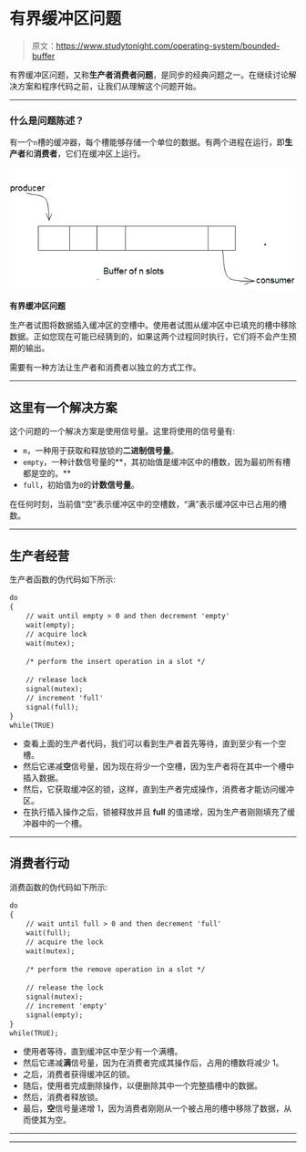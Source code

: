 # 有界缓冲区问题

> 原文：<https://www.studytonight.com/operating-system/bounded-buffer>

有界缓冲区问题，又称**生产者消费者问题**，是同步的经典问题之一。在继续讨论解决方案和程序代码之前，让我们从理解这个问题开始。

* * *

### 什么是问题陈述？

有一个`n`槽的缓冲器，每个槽能够存储一个单位的数据。有两个进程在运行，即**生产者**和**消费者**，它们在缓冲区上运行。

![Bounded Buffer Problem](img/7a7a7b035cbb74b7d7ef89bd27f6d347.png)

**有界缓冲区问题**

生产者试图将数据插入缓冲区的空槽中。使用者试图从缓冲区中已填充的槽中移除数据。正如您现在可能已经猜到的，如果这两个过程同时执行，它们将不会产生预期的输出。

需要有一种方法让生产者和消费者以独立的方式工作。

* * *

## 这里有一个解决方案

这个问题的一个解决方案是使用信号量。这里将使用的信号量有:

*   `m`，一种用于获取和释放锁的**二进制信号量**。
*   `empty`，一种计数信号量的**，其初始值是缓冲区中的槽数，因为最初所有槽都是空的。**
*   `full`，初始值为`0`的**计数信号量**。

在任何时刻，当前值“空”表示缓冲区中的空槽数，“满”表示缓冲区中已占用的槽数。

* * *

## 生产者经营

生产者函数的伪代码如下所示:

```
do 
{
    // wait until empty > 0 and then decrement 'empty'
    wait(empty);   
    // acquire lock
    wait(mutex);  

    /* perform the insert operation in a slot */

    // release lock
    signal(mutex);  
    // increment 'full'
    signal(full);   
} 
while(TRUE)
```

*   查看上面的生产者代码，我们可以看到生产者首先等待，直到至少有一个空槽。
*   然后它递减**空**信号量，因为现在将少一个空槽，因为生产者将在其中一个槽中插入数据。
*   然后，它获取缓冲区的锁，这样，直到生产者完成操作，消费者才能访问缓冲区。
*   在执行插入操作之后，锁被释放并且 **full** 的值递增，因为生产者刚刚填充了缓冲器中的一个槽。

* * *

## 消费者行动

消费函数的伪代码如下所示:

```
do 
{
    // wait until full > 0 and then decrement 'full'
    wait(full);
    // acquire the lock
    wait(mutex);  

    /* perform the remove operation in a slot */ 

    // release the lock
    signal(mutex); 
    // increment 'empty'
    signal(empty); 
} 
while(TRUE);
```

*   使用者等待，直到缓冲区中至少有一个满槽。
*   然后它递减**满**信号量，因为在消费者完成其操作后，占用的槽数将减少 1。
*   之后，消费者获得缓冲区的锁。
*   随后，使用者完成删除操作，以便删除其中一个完整插槽中的数据。
*   然后，消费者释放锁。
*   最后，**空**信号量递增 1，因为消费者刚刚从一个被占用的槽中移除了数据，从而使其为空。

* * *

* * *